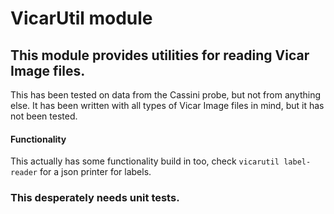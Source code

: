 # VicarUtil module

## This module provides utilities for reading Vicar Image files.

This has been tested on data from the Cassini probe, but not from anything else. It has been written with all types of
Vicar Image files in mind, but it has not been tested.

#### Functionality

This actually has some functionality build in too, check ``vicarutil label-reader`` for a json printer for labels.

### This desperately needs unit tests.
